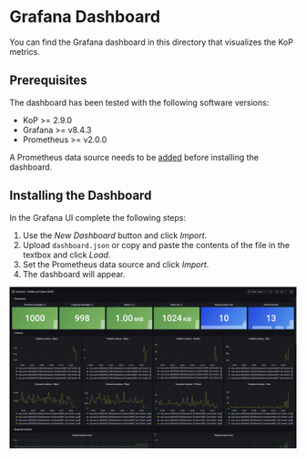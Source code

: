 # Grafana Dashboard

You can find the Grafana dashboard in this directory that visualizes the KoP metrics.

## Prerequisites

The dashboard has been tested with the following software versions:

* KoP >= 2.9.0
* Grafana >= v8.4.3
* Prometheus >= v2.0.0

A Prometheus data source needs to be [added](https://prometheus.io/docs/visualization/grafana/#using) before installing the dashboard.

## Installing the Dashboard

In the Grafana UI complete the following steps:

1. Use the *New Dashboard* button and click *Import*.
2. Upload `dashboard.json` or copy and paste the contents of the file in the textbox and click *Load*.
3. Set the Prometheus data source and click *Import*.
4. The dashboard will appear. 

![](dashboard.png)
